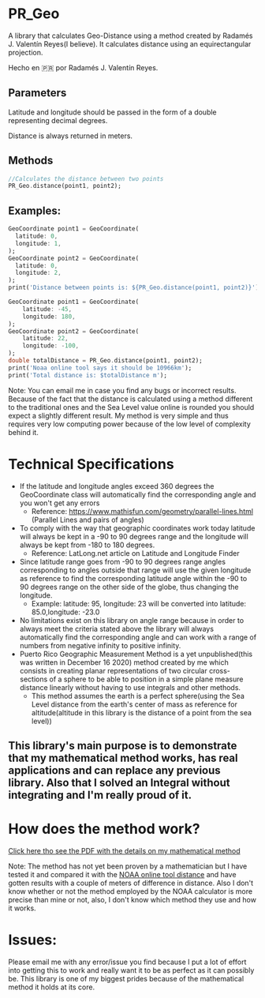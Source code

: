 # PR_Geo

A library that calculates Geo-Distance using a method created by Radamés J. Valentín Reyes(I believe). It calculates distance using an equirectangular projection.

Hecho en 🇵🇷 por Radamés J. Valentín Reyes.

## Parameters

Latitude and longitude should be passed in the form of a double representing decimal degrees.

Distance is always returned in meters.

## Methods

~~~dart
//Calculates the distance between two points
PR_Geo.distance(point1, point2);
~~~

## Examples:

~~~dart
GeoCoordinate point1 = GeoCoordinate(
  latitude: 0,
  longitude: 1,
);
GeoCoordinate point2 = GeoCoordinate(
  latitude: 0,
  longitude: 2,
);
print('Distance between points is: ${PR_Geo.distance(point1, point2)}');
~~~

~~~dart
GeoCoordinate point1 = GeoCoordinate(
	latitude: -45,
	longitude: 180,
);
GeoCoordinate point2 = GeoCoordinate(
	latitude: 22,
	longitude: -100,
);
double totalDistance = PR_Geo.distance(point1, point2);
print('Noaa online tool says it should be 10966km');
print('Total distance is: $totalDistance m');
~~~

Note: You can email me in case you find any bugs or incorrect results.  Because of the fact that the distance is calculated using a method different to the traditional ones and the Sea Level value online is rounded you should expect a slightly different result. My method is very simple and thus requires very low computing power because of the low level of complexity behind it.

# Technical Specifications

- If the latitude and longitude angles exceed 360 degrees the GeoCoordinate class will automatically find the corresponding angle and you won't get any errors
  - Reference: https://www.mathisfun.com/geometry/parallel-lines.html (Parallel Lines and pairs of angles)
- To comply with the way that geographic coordinates work today latitude will always be kept in a -90 to 90 degrees range and the longitude will always be kept from -180 to 180 degrees.
  - Reference: LatLong.net article on Latitude and Longitude Finder
- Since latitude range goes from -90 to 90 degrees range angles corresponding to angles outside that range will use the given longitude as reference to find the corresponding latitude angle within the -90 to 90 degrees range on the other side of the globe, thus changing the longitude.
  - Example: latitude: 95, longitude: 23 will be converted into latitude: 85.0,longitude: -23.0
- No limitations exist on this library on angle range because in order to always meet the criteria stated above the library will always automatically find the corresponding angle and can work with a range of numbers from negative infinity to positive infinity.
- Puerto Rico Geographic Measurement Method is a yet unpublished(this was written in December 16 2020) method created by me which consists in creating planar representations of two circular cross-sections of a sphere to be able to position in a simple plane measure distance linearly without having to use integrals and other methods.
  - This method assumes the earth is a perfect sphere(using the Sea Level distance from the earth's center of mass as reference for altitude(altitude in this library is the distance of a point from the sea level))



## This library's main purpose is to demonstrate that my mathematical method works, has real applications and can replace any previous library. Also that I solved an Integral without integrating and I'm really proud of it.

# How does the method work?
 <a href="https://onedrive.live.com/embed?cid=36F676D77ED9AB2B&resid=36F676D77ED9AB2B%213841&authkey=AGPgQjCd1OvX6QM&em=2">Click here tho see the PDF with the details on my mathematical method</a>

Note: The method has not yet been proven by a mathematician but I have tested it and compared it with the <a href="https://www.nhc.noaa.gov/gccalc.shtml">NOAA online tool distance</a> and have gotten results with a couple of meters of difference in distance. Also I don't know whether or not the method employed by the NOAA calculator is more precise than mine or not, also, I don't know which method they use and how it works.

# Issues:

Please email me with any error/issue you find because I put a lot of effort into getting this to work and really want it to be as perfect as it can possibly be. This library is one of my biggest prides because of the mathematical method it holds at its core.